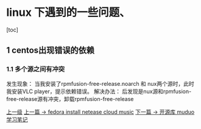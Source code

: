 # linux 下遇到的一些问题、
[toc]

## 1 centos出现错误的依赖
### 1.1 多个源之间有冲突
发生现象：
当我安装了rpmfusion-free-release.noarch 和 nux两个源时，此时我安装VLC player，提示依赖错误。
解决办法：
后发现是nux源和rpmfusion-free-release源有冲突，卸载rpmfusion-free-release


[上一级](README.md)
[上一篇 -> fedora install netease cloud music](install-netease-cloud-music.md)
[下一篇 -> 开源库 muduo 学习笔记](muduo.md)

